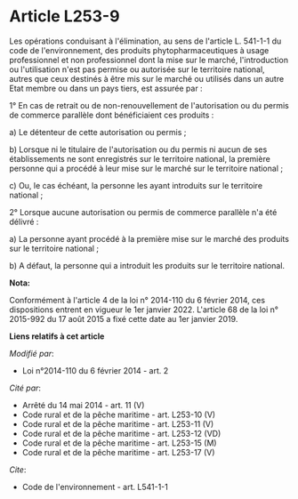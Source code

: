 # Article L253-9

Les opérations conduisant à l'élimination, au sens de l'article L. 541-1-1 du code de l'environnement, des produits
phytopharmaceutiques à usage professionnel et non professionnel dont la mise sur le marché, l'introduction ou l'utilisation
n'est pas permise ou autorisée sur le territoire national, autres que ceux destinés à être mis sur le marché ou utilisés dans
un autre Etat membre ou dans un pays tiers, est assurée par : 

1° En cas de retrait ou de non-renouvellement de l'autorisation ou du permis de commerce parallèle dont bénéficiaient ces
produits : 

a) Le détenteur de cette autorisation ou permis ; 

b) Lorsque ni le titulaire de l'autorisation ou du permis ni aucun de ses établissements ne sont enregistrés sur le
territoire national, la première personne qui a procédé à leur mise sur le marché sur le territoire national ; 

c) Ou, le cas échéant, la personne les ayant introduits sur le territoire national ; 

2° Lorsque aucune autorisation ou permis de commerce parallèle n'a été délivré : 

a) La personne ayant procédé à la première mise sur le marché des produits sur le territoire national ; 

b) A défaut, la personne qui a introduit les produits sur le territoire national.

**Nota:**

Conformément à l'article 4 de la loi n° 2014-110 du 6 février 2014, ces dispositions entrent en vigueur le 1er janvier 2022.
L'article 68 de la loi n° 2015-992 du 17 août 2015 a fixé cette date au 1er janvier 2019.

**Liens relatifs à cet article**

_Modifié par_:

  - Loi n°2014-110 du 6 février 2014 - art. 2

_Cité par_:

  - Arrêté du 14 mai 2014 - art. 11 (V)
  - Code rural et de la pêche maritime - art. L253-10 (V)
  - Code rural et de la pêche maritime - art. L253-11 (V)
  - Code rural et de la pêche maritime - art. L253-12 (VD)
  - Code rural et de la pêche maritime - art. L253-15 (M)
  - Code rural et de la pêche maritime - art. L253-17 (V)

_Cite_:

  - Code de l'environnement - art. L541-1-1

